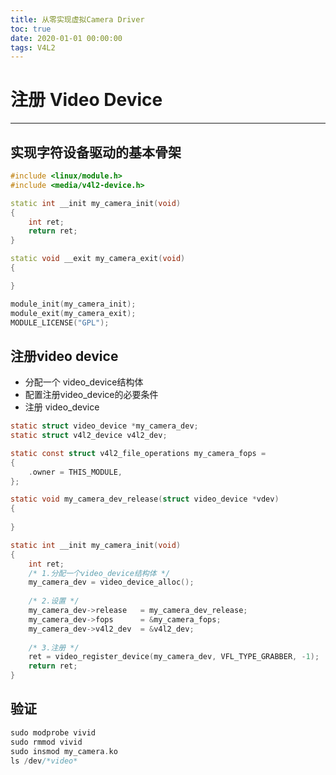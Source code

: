```yaml
---
title: 从零实现虚拟Camera Driver
toc: true
date: 2020-01-01 00:00:00
tags: V4L2
---
```


# 注册 Video Device

------

## 实现字符设备驱动的基本骨架

```c++
#include <linux/module.h>
#include <media/v4l2-device.h>

static int __init my_camera_init(void)
{
	int ret;
	return ret;
}

static void __exit my_camera_exit(void)
{

}

module_init(my_camera_init);
module_exit(my_camera_exit);
MODULE_LICENSE("GPL");
```



## 注册video device

- 分配一个 video_device结构体
- 配置注册video_device的必要条件
- 注册 video_device

```c
static struct video_device *my_camera_dev;
static struct v4l2_device v4l2_dev;

static const struct v4l2_file_operations my_camera_fops =
{
    .owner = THIS_MODULE,
};

static void my_camera_dev_release(struct video_device *vdev)
{
    
}

static int __init my_camera_init(void)
{
    int ret;
    /* 1.分配一个video_device结构体 */
    my_camera_dev = video_device_alloc();
    
    /* 2.设置 */
    my_camera_dev->release   = my_camera_dev_release;
    my_camera_dev->fops      = &my_camera_fops;
    my_camera_dev->v4l2_dev  = &v4l2_dev;
    
    /* 3.注册 */
    ret = video_register_device(my_camera_dev, VFL_TYPE_GRABBER, -1);
    return ret;
}
```

## 验证

```c
sudo modprobe vivid
sudo rmmod vivid
sudo insmod my_camera.ko
ls /dev/*video*
```

